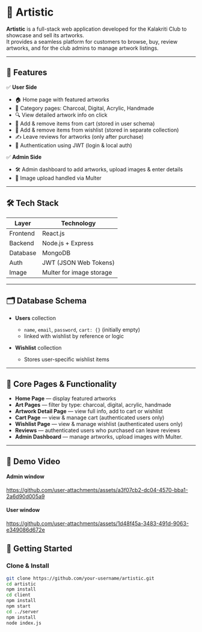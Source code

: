 

# 🎨 Artistic

**Artistic** is a full-stack web application developed for the Kalakriti Club to showcase and sell its artworks.  
It provides a seamless platform for customers to browse, buy, review artworks, and for the club admins to manage artwork listings.

---

## 🚀 Features

✅ **User Side**
- 🏠 Home page with featured artworks
- 🎨 Category pages: Charcoal, Digital, Acrylic, Handmade
- 🔍 View detailed artwork info on click
- 🛒 Add & remove items from cart (stored in user schema)
- 💖 Add & remove items from wishlist (stored in separate collection)
- ✍️ Leave reviews for artworks (only after purchase)
- 🔐 Authentication using JWT (login & local auth)

✅ **Admin Side**
- 🛠 Admin dashboard to add artworks, upload images & enter details
- 📂 Image upload handled via Multer

---

## 🛠 Tech Stack

| Layer    | Technology |
|----------|------------|
| Frontend | React.js   |
| Backend  | Node.js + Express |
| Database | MongoDB    |
| Auth     | JWT (JSON Web Tokens) |
| Image    | Multer for image storage |

---

## 🗂 Database Schema

- **Users** collection
  - `name`, `email`, `password`, `cart: {}` (initially empty)
  - linked with wishlist by reference or logic

- **Wishlist** collection
  - Stores user-specific wishlist items

---

## 🔑 Core Pages & Functionality

- **Home Page** — display featured artworks
- **Art Pages** — filter by type: charcoal, digital, acrylic, handmade
- **Artwork Detail Page** — view full info, add to cart or wishlist
- **Cart Page** — view & manage cart (authenticated users only)
- **Wishlist Page** — view & manage wishlist (authenticated users only)
- **Reviews** — authenticated users who purchased can leave reviews
- **Admin Dashboard** — manage artworks, upload images with Multer.

---



## 🎥 Demo Video

#### Admin window
https://github.com/user-attachments/assets/a3f07cb2-dc04-4570-bba1-2a6d90d005a9

#### User window
https://github.com/user-attachments/assets/1d48f45a-3483-491d-9063-e349086d672e




## 🚀 Getting Started

### Clone & Install
```bash
git clone https://github.com/your-username/artistic.git
cd artistic
npm install
cd client
npm install
npm start
cd ../server
npm install
node index.js

